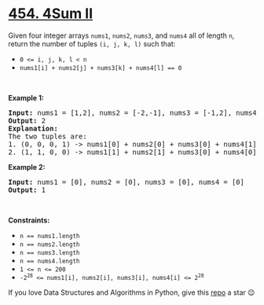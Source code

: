 # [454. 4Sum II][title]

<p>Given four integer arrays <code>nums1</code>, <code>nums2</code>, <code>nums3</code>, and <code>nums4</code> all of length <code>n</code>, return the number of tuples <code>(i, j, k, l)</code> such that:</p>
<ul>
<li><code>0 &lt;= i, j, k, l &lt; n</code></li>
<li><code>nums1[i] + nums2[j] + nums3[k] + nums4[l] == 0</code></li>
</ul>
<p> </p>
<p><strong>Example 1:</strong></p>
<pre><strong>Input:</strong> nums1 = [1,2], nums2 = [-2,-1], nums3 = [-1,2], nums4 = [0,2]
<strong>Output:</strong> 2
<strong>Explanation:</strong>
The two tuples are:
1. (0, 0, 0, 1) -&gt; nums1[0] + nums2[0] + nums3[0] + nums4[1] = 1 + (-2) + (-1) + 2 = 0
2. (1, 1, 0, 0) -&gt; nums1[1] + nums2[1] + nums3[0] + nums4[0] = 2 + (-1) + (-1) + 0 = 0
</pre>
<p><strong>Example 2:</strong></p>
<pre><strong>Input:</strong> nums1 = [0], nums2 = [0], nums3 = [0], nums4 = [0]
<strong>Output:</strong> 1
</pre>
<p> </p>
<p><strong>Constraints:</strong></p>
<ul>
<li><code>n == nums1.length</code></li>
<li><code>n == nums2.length</code></li>
<li><code>n == nums3.length</code></li>
<li><code>n == nums4.length</code></li>
<li><code>1 &lt;= n &lt;= 200</code></li>
<li><code>-2<sup>28</sup> &lt;= nums1[i], nums2[i], nums3[i], nums4[i] &lt;= 2<sup>28</sup></code></li>
</ul>


If you love Data Structures and Algorithms in Python, give this [repo][me] a star :wink:

[title]: https://leetcode.com/problems/4sum-ii
[me]: https://github.com/bumblebee211196/awesome-python-leetcode